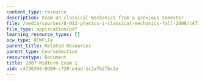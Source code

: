 ```yaml
---
content_type: resource
description: Exam on classical mechanics from a previous semester.
file: /media/courses/8-012-physics-i-classical-mechanics-fall-2008/c47363960d09c720e4ad1c2a7b2fbc2e_2007_quiz1.pdf
file_type: application/pdf
learning_resource_types: []
ocw_type: OCWFile
parent_title: Related Resources
parent_type: CourseSection
resourcetype: Document
title: 2007 Midterm Exam 1
uid: c4736396-0d09-c720-e4ad-1c2a7b2fbc2e
---
```

